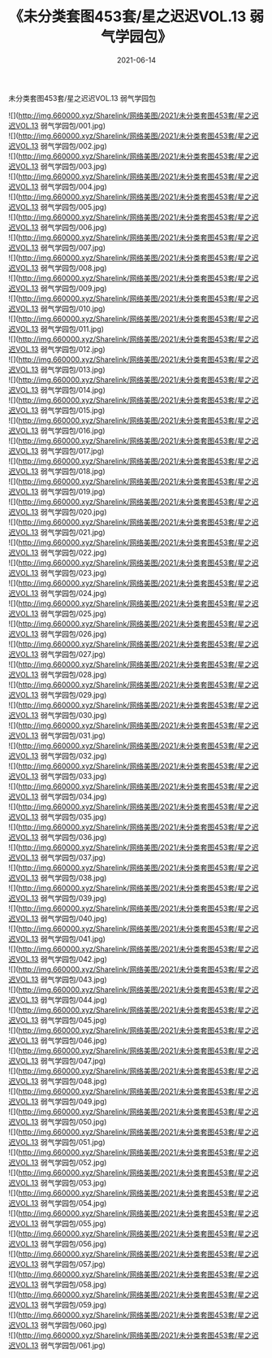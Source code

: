 ﻿---
layout: post
title:  《未分类套图453套/星之迟迟VOL.13 弱气学园包》
date:   2021-06-14
img: http://img.660000.xyz/Sharelink/网络美图/2021/未分类套图453套/星之迟迟VOL.13 弱气学园包/000.jpg
categories: [美女, 清纯, 唯美]
---

未分类套图453套/星之迟迟VOL.13 弱气学园包

 ![](http://img.660000.xyz/Sharelink/网络美图/2021/未分类套图453套/星之迟迟VOL.13 弱气学园包/001.jpg) <br>![](http://img.660000.xyz/Sharelink/网络美图/2021/未分类套图453套/星之迟迟VOL.13 弱气学园包/002.jpg) <br>![](http://img.660000.xyz/Sharelink/网络美图/2021/未分类套图453套/星之迟迟VOL.13 弱气学园包/003.jpg) <br>![](http://img.660000.xyz/Sharelink/网络美图/2021/未分类套图453套/星之迟迟VOL.13 弱气学园包/004.jpg) <br>![](http://img.660000.xyz/Sharelink/网络美图/2021/未分类套图453套/星之迟迟VOL.13 弱气学园包/005.jpg) <br>![](http://img.660000.xyz/Sharelink/网络美图/2021/未分类套图453套/星之迟迟VOL.13 弱气学园包/006.jpg) <br>![](http://img.660000.xyz/Sharelink/网络美图/2021/未分类套图453套/星之迟迟VOL.13 弱气学园包/007.jpg) <br>![](http://img.660000.xyz/Sharelink/网络美图/2021/未分类套图453套/星之迟迟VOL.13 弱气学园包/008.jpg) <br>![](http://img.660000.xyz/Sharelink/网络美图/2021/未分类套图453套/星之迟迟VOL.13 弱气学园包/009.jpg) <br>![](http://img.660000.xyz/Sharelink/网络美图/2021/未分类套图453套/星之迟迟VOL.13 弱气学园包/010.jpg) <br>![](http://img.660000.xyz/Sharelink/网络美图/2021/未分类套图453套/星之迟迟VOL.13 弱气学园包/011.jpg) <br>![](http://img.660000.xyz/Sharelink/网络美图/2021/未分类套图453套/星之迟迟VOL.13 弱气学园包/012.jpg) <br>![](http://img.660000.xyz/Sharelink/网络美图/2021/未分类套图453套/星之迟迟VOL.13 弱气学园包/013.jpg) <br>![](http://img.660000.xyz/Sharelink/网络美图/2021/未分类套图453套/星之迟迟VOL.13 弱气学园包/014.jpg) <br>![](http://img.660000.xyz/Sharelink/网络美图/2021/未分类套图453套/星之迟迟VOL.13 弱气学园包/015.jpg) <br>![](http://img.660000.xyz/Sharelink/网络美图/2021/未分类套图453套/星之迟迟VOL.13 弱气学园包/016.jpg) <br>![](http://img.660000.xyz/Sharelink/网络美图/2021/未分类套图453套/星之迟迟VOL.13 弱气学园包/017.jpg) <br>![](http://img.660000.xyz/Sharelink/网络美图/2021/未分类套图453套/星之迟迟VOL.13 弱气学园包/018.jpg) <br>![](http://img.660000.xyz/Sharelink/网络美图/2021/未分类套图453套/星之迟迟VOL.13 弱气学园包/019.jpg) <br>![](http://img.660000.xyz/Sharelink/网络美图/2021/未分类套图453套/星之迟迟VOL.13 弱气学园包/020.jpg) <br>![](http://img.660000.xyz/Sharelink/网络美图/2021/未分类套图453套/星之迟迟VOL.13 弱气学园包/021.jpg) <br>![](http://img.660000.xyz/Sharelink/网络美图/2021/未分类套图453套/星之迟迟VOL.13 弱气学园包/022.jpg) <br>![](http://img.660000.xyz/Sharelink/网络美图/2021/未分类套图453套/星之迟迟VOL.13 弱气学园包/023.jpg) <br>![](http://img.660000.xyz/Sharelink/网络美图/2021/未分类套图453套/星之迟迟VOL.13 弱气学园包/024.jpg) <br>![](http://img.660000.xyz/Sharelink/网络美图/2021/未分类套图453套/星之迟迟VOL.13 弱气学园包/025.jpg) <br>![](http://img.660000.xyz/Sharelink/网络美图/2021/未分类套图453套/星之迟迟VOL.13 弱气学园包/026.jpg) <br>![](http://img.660000.xyz/Sharelink/网络美图/2021/未分类套图453套/星之迟迟VOL.13 弱气学园包/027.jpg) <br>![](http://img.660000.xyz/Sharelink/网络美图/2021/未分类套图453套/星之迟迟VOL.13 弱气学园包/028.jpg) <br>![](http://img.660000.xyz/Sharelink/网络美图/2021/未分类套图453套/星之迟迟VOL.13 弱气学园包/029.jpg) <br>![](http://img.660000.xyz/Sharelink/网络美图/2021/未分类套图453套/星之迟迟VOL.13 弱气学园包/030.jpg) <br>![](http://img.660000.xyz/Sharelink/网络美图/2021/未分类套图453套/星之迟迟VOL.13 弱气学园包/031.jpg) <br>![](http://img.660000.xyz/Sharelink/网络美图/2021/未分类套图453套/星之迟迟VOL.13 弱气学园包/032.jpg) <br>![](http://img.660000.xyz/Sharelink/网络美图/2021/未分类套图453套/星之迟迟VOL.13 弱气学园包/033.jpg) <br>![](http://img.660000.xyz/Sharelink/网络美图/2021/未分类套图453套/星之迟迟VOL.13 弱气学园包/034.jpg) <br>![](http://img.660000.xyz/Sharelink/网络美图/2021/未分类套图453套/星之迟迟VOL.13 弱气学园包/035.jpg) <br>![](http://img.660000.xyz/Sharelink/网络美图/2021/未分类套图453套/星之迟迟VOL.13 弱气学园包/036.jpg) <br>![](http://img.660000.xyz/Sharelink/网络美图/2021/未分类套图453套/星之迟迟VOL.13 弱气学园包/037.jpg) <br>![](http://img.660000.xyz/Sharelink/网络美图/2021/未分类套图453套/星之迟迟VOL.13 弱气学园包/038.jpg) <br>![](http://img.660000.xyz/Sharelink/网络美图/2021/未分类套图453套/星之迟迟VOL.13 弱气学园包/039.jpg) <br>![](http://img.660000.xyz/Sharelink/网络美图/2021/未分类套图453套/星之迟迟VOL.13 弱气学园包/040.jpg) <br>![](http://img.660000.xyz/Sharelink/网络美图/2021/未分类套图453套/星之迟迟VOL.13 弱气学园包/041.jpg) <br>![](http://img.660000.xyz/Sharelink/网络美图/2021/未分类套图453套/星之迟迟VOL.13 弱气学园包/042.jpg) <br>![](http://img.660000.xyz/Sharelink/网络美图/2021/未分类套图453套/星之迟迟VOL.13 弱气学园包/043.jpg) <br>![](http://img.660000.xyz/Sharelink/网络美图/2021/未分类套图453套/星之迟迟VOL.13 弱气学园包/044.jpg) <br>![](http://img.660000.xyz/Sharelink/网络美图/2021/未分类套图453套/星之迟迟VOL.13 弱气学园包/045.jpg) <br>![](http://img.660000.xyz/Sharelink/网络美图/2021/未分类套图453套/星之迟迟VOL.13 弱气学园包/046.jpg) <br>![](http://img.660000.xyz/Sharelink/网络美图/2021/未分类套图453套/星之迟迟VOL.13 弱气学园包/047.jpg) <br>![](http://img.660000.xyz/Sharelink/网络美图/2021/未分类套图453套/星之迟迟VOL.13 弱气学园包/048.jpg) <br>![](http://img.660000.xyz/Sharelink/网络美图/2021/未分类套图453套/星之迟迟VOL.13 弱气学园包/049.jpg) <br>![](http://img.660000.xyz/Sharelink/网络美图/2021/未分类套图453套/星之迟迟VOL.13 弱气学园包/050.jpg) <br>![](http://img.660000.xyz/Sharelink/网络美图/2021/未分类套图453套/星之迟迟VOL.13 弱气学园包/051.jpg) <br>![](http://img.660000.xyz/Sharelink/网络美图/2021/未分类套图453套/星之迟迟VOL.13 弱气学园包/052.jpg) <br>![](http://img.660000.xyz/Sharelink/网络美图/2021/未分类套图453套/星之迟迟VOL.13 弱气学园包/053.jpg) <br>![](http://img.660000.xyz/Sharelink/网络美图/2021/未分类套图453套/星之迟迟VOL.13 弱气学园包/054.jpg) <br>![](http://img.660000.xyz/Sharelink/网络美图/2021/未分类套图453套/星之迟迟VOL.13 弱气学园包/055.jpg) <br>![](http://img.660000.xyz/Sharelink/网络美图/2021/未分类套图453套/星之迟迟VOL.13 弱气学园包/056.jpg) <br>![](http://img.660000.xyz/Sharelink/网络美图/2021/未分类套图453套/星之迟迟VOL.13 弱气学园包/057.jpg) <br>![](http://img.660000.xyz/Sharelink/网络美图/2021/未分类套图453套/星之迟迟VOL.13 弱气学园包/058.jpg) <br>![](http://img.660000.xyz/Sharelink/网络美图/2021/未分类套图453套/星之迟迟VOL.13 弱气学园包/059.jpg) <br>![](http://img.660000.xyz/Sharelink/网络美图/2021/未分类套图453套/星之迟迟VOL.13 弱气学园包/060.jpg) <br>![](http://img.660000.xyz/Sharelink/网络美图/2021/未分类套图453套/星之迟迟VOL.13 弱气学园包/061.jpg) <br>